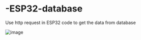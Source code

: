 # -ESP32-database
Use http request in ESP32 code to get the data from database

![image](https://github.com/user-attachments/assets/d147f314-3b1d-4159-9434-0051ef355fcb)
